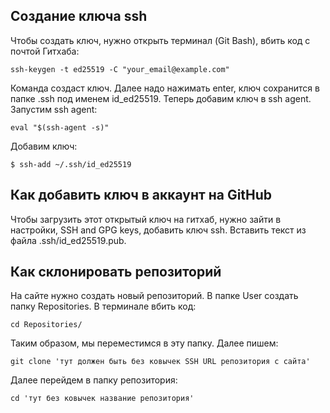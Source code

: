 ## Создание ключа ssh
Чтобы создать ключ, нужно открыть терминал (Git Bash), вбить код с почтой Гитхаба:
```
ssh-keygen -t ed25519 -C "your_email@example.com"
```
Команда создаст ключ. Далее надо нажимать enter, ключ сохранится в папке .ssh под именем id_ed25519. 
Теперь добавим ключ в ssh agent. Запустим ssh agent:
```
eval "$(ssh-agent -s)"
```
Добавим ключ:
```
$ ssh-add ~/.ssh/id_ed25519
```

## Как добавить ключ в аккаунт на GitHub
Чтобы загрузить этот открытый ключ на гитхаб, нужно зайти в настройки, SSH and GPG keys, добавить ключ ssh. Вставить текст из файла .ssh/id_ed25519.pub.

## Как склонировать репозиторий
На сайте нужно создать новый репозиторий.
В папке User создать папку Repositories. В терминале вбить код:
```
cd Repositories/
```
Таким образом, мы переместимся в эту папку. Далее пишем:
```
git clone 'тут должен быть без ковычек SSH URL репозитория с сайта'
```
Далее перейдем в папку репозитория:
```
cd 'тут без ковычек название репозитория'
```
